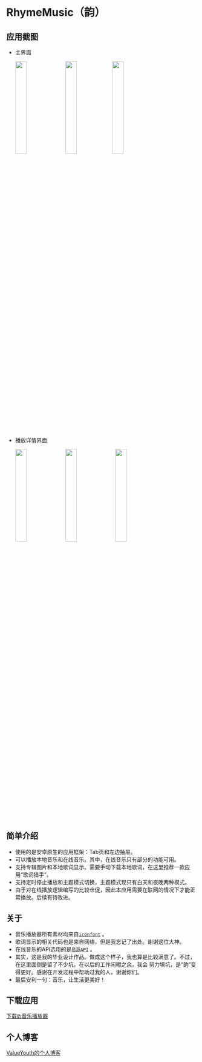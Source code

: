 # RhymeMusic（韵）
## 应用截图

* 主界面 

  <img src="https://raw.githubusercontent.com/ValueYouth/RhymeMusic/master/screenshots/001.jpg" width="25%"/> &nbsp;
  <img src="https://raw.githubusercontent.com/ValueYouth/RhymeMusic/master/screenshots/002.jpg" width="25%"/> 
  <img src="https://raw.githubusercontent.com/ValueYouth/RhymeMusic/master/screenshots/003.jpg" width="25%"/> 
* 播放详情界面 

  <img src="https://raw.githubusercontent.com/ValueYouth/RhymeMusic/master/screenshots/004.jpg" width="25%"/> &nbsp;
  <img src="https://raw.githubusercontent.com/ValueYouth/RhymeMusic/master/screenshots/005.jpg" width="25%"/> &nbsp;
  <img src="https://raw.githubusercontent.com/ValueYouth/RhymeMusic/master/screenshots/006.jpg" width="25%"/> &nbsp;

## 简单介绍

* 使用的是安卓原生的应用框架：Tab页和左边抽屉。
* 可以播放本地音乐和在线音乐。其中，在线音乐只有部分的功能可用。
* 支持专辑图片和本地歌词显示。需要手动下载本地歌词，在这里推荐一款应用“歌词猎手”。
* 支持定时停止播放和主题模式切换，主题模式现只有白天和夜晚两种模式。
* 由于对在线播放逻辑编写的比较仓促，因此本应用需要在联网的情况下才能正常播放。后续有待改进。

## 关于

* 音乐播放器所有素材均来自<a href="http://www.iconfont.cn/" target="_blank">`iconfont`</a> 。
* 歌词显示的相关代码也是来自网络，但是我忘记了出处。谢谢这位大神。
* 在线音乐的API选用的是<a href="https://www.showapi.com/" target="_blank">`易源API`</a> 。
* 其实，这是我的毕业设计作品。做成这个样子，我也算是比较满意了。不过，在这里面倒是留了不少坑，在以后的工作闲暇之余，我会
  努力填坑，是“韵”变得更好。感谢在开发过程中帮助过我的人，谢谢你们。
* 最后安利一句：音乐，让生活更美好！

## 下载应用

[下载`韵`音乐播放器]("http://pan.baidu.com/s/1hrIi7qc")

## 个人博客  

[ValueYouth的个人博客](https://valueyouth.github.io/)
